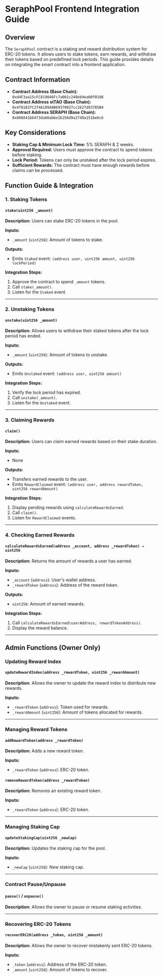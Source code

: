 # SeraphPool Frontend Integration Guide

## Overview

The `SeraphPool` contract is a staking and reward distribution system for ERC-20 tokens. It allows users to stake tokens, earn rewards, and withdraw their tokens based on predefined lock periods. This guide provides details on integrating the smart contract into a frontend application.

## Contract Information

- **Contract Address (Base Chain):** `0xd4F3aa15cFC819846Fc7a001c240eb9ea00f0108`
- **Contract Address stTAO (Base Chain):** `0x4f81837C2f4A189A0B69370027cc2627d93785B4`
- **Contract Address SERAPH (Base Chain):** `0x806041b6473da60abbe1b256d9a2749a151be6c6`

## Key Considerations

- **Staking Cap & Minimum Lock Time:** 5% SERAPH & 2 weeks.
- **Approval Required:** Users must approve the contract to spend tokens before staking.
- **Lock Period:** Tokens can only be unstaked after the lock period expires.
- **Sufficient Rewards:** The contract must have enough rewards before claims can be processed.

## Function Guide & Integration

### 1. Staking Tokens

#### `stake(uint256 _amount)`

**Description:**
Users can stake ERC-20 tokens in the pool.

**Inputs:**

- `_amount` (`uint256`): Amount of tokens to stake.

**Outputs:**

- Emits `Staked` event: `(address user, uint256 amount, uint256 lockPeriod)`

**Integration Steps:**

1. Approve the contract to spend `_amount` tokens.
2. Call `stake(_amount)`.
3. Listen for the `Staked` event.

---

### 2. Unstaking Tokens

#### `unstake(uint256 _amount)`

**Description:**
Allows users to withdraw their staked tokens after the lock period has ended.

**Inputs:**

- `_amount` (`uint256`): Amount of tokens to unstake.

**Outputs:**

- Emits `Unstaked` event: `(address user, uint256 amount)`

**Integration Steps:**

1. Verify the lock period has expired.
2. Call `unstake(_amount)`.
3. Listen for the `Unstaked` event.

---

### 3. Claiming Rewards

#### `claim()`

**Description:**
Users can claim earned rewards based on their stake duration.

**Inputs:**

- None

**Outputs:**

- Transfers earned rewards to the user.
- Emits `RewardClaimed` event: `(address user, address rewardToken, uint256 rewardAmount)`

**Integration Steps:**

1. Display pending rewards using `calculateRewardsEarned`.
2. Call `claim()`.
3. Listen for `RewardClaimed` events.

---

### 4. Checking Earned Rewards

#### `calculateRewardsEarned(address _account, address _rewardToken) → uint256`

**Description:**
Returns the amount of rewards a user has earned.

**Inputs:**

- `_account` (`address`): User's wallet address.
- `_rewardToken` (`address`): Address of the reward token.

**Outputs:**

- `uint256`: Amount of earned rewards.

**Integration Steps:**

1. Call `calculateRewardsEarned(userAddress, rewardTokenAddress)`.
2. Display the reward balance.

---

## Admin Functions (Owner Only)

### Updating Reward Index

#### `updateRewardIndex(address _rewardToken, uint256 _rewardAmount)`

**Description:**
Allows the owner to update the reward index to distribute new rewards.

**Inputs:**

- `_rewardToken` (`address`): Token used for rewards.
- `_rewardAmount` (`uint256`): Amount of tokens allocated for rewards.

---

### Managing Reward Tokens

#### `addRewardToken(address _rewardToken)`

**Description:**
Adds a new reward token.

**Inputs:**

- `_rewardToken` (`address`): ERC-20 token.

#### `removeRewardToken(address _rewardToken)`

**Description:**
Removes an existing reward token.

**Inputs:**

- `_rewardToken` (`address`): ERC-20 token.

---

### Managing Staking Cap

#### `updateStakingCap(uint256 _newCap)`

**Description:**
Updates the staking cap for the pool.

**Inputs:**

- `_newCap` (`uint256`): New staking cap.

---

### Contract Pause/Unpause

#### `pause()` / `unpause()`

**Description:**
Allows the owner to pause or resume staking activities.

---

### Recovering ERC-20 Tokens

#### `recoverERC20(address _token, uint256 _amount)`

**Description:**
Allows the owner to recover mistakenly sent ERC-20 tokens.

**Inputs:**

- `_token` (`address`): Address of the ERC-20 token.
- `_amount` (`uint256`): Amount of tokens to recover.
